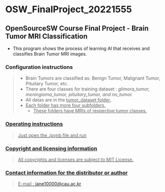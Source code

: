 # OSW_FinalProject_20221555
## OpenSourceSW Course Final Project - Brain Tumor MRI Classification
* This program shows the process of learning AI that receives and classifies Brain Tumor MRI images.
### Configuration instructions
> * Brain Tumors are classified as: Benign Tumor, Malignant Tumor, Pituitary Tumor, etc.
> * There are four classes for training dataset : _glimora_tumor, meningioma_tumor, pituitary_tumor, and no_tumor._
> * All datas are in the <U>tumor_dataset<U> folder.
> * Each folder has more four subfolders.
>   * These folders have MRIs of respective tumor classes.
### Operating instructions
> Just open the .ipynb file and run
### Copyright and licensing information
> All copyrights and licenses are subject to MIT License.
### Contact information for the distributor or author
> E-mail : jane10000@cau.ac.kr
